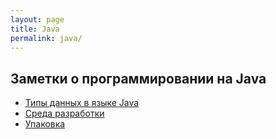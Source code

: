 ```yaml
---
layout: page
title: Java 
permalink: java/
---
```

## Заметки о программировании на Java 

* [Типы данных в языке Java](javatypes)
* [Среда разработки](idea)
* [Упаковка](jar)

 
